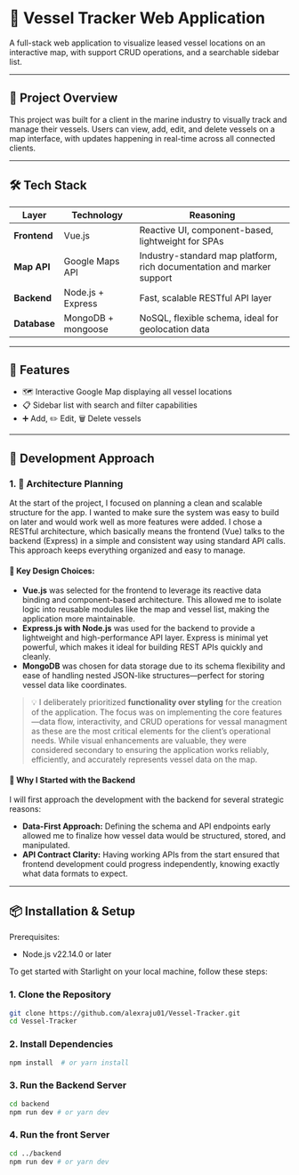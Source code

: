 # 🚢 Vessel Tracker Web Application

A full-stack web application to visualize leased vessel locations on an interactive map, with support CRUD operations, and a searchable sidebar list.

---

## 📌 Project Overview

This project was built for a client in the marine industry to visually track and manage their vessels. Users can view, add, edit, and delete vessels on a map interface, with updates happening in real-time across all connected clients.

---

## 🛠️ Tech Stack

| Layer      | Technology       | Reasoning                                                                 |
|------------|------------------|---------------------------------------------------------------------------|
| **Frontend** | Vue.js            | Reactive UI, component-based, lightweight for SPAs                       |
| **Map API**  | Google Maps API   | Industry-standard map platform, rich documentation and marker support   |
| **Backend**  | Node.js + Express | Fast, scalable RESTful API layer                                        |
| **Database** | MongoDB + mongoose | NoSQL, flexible schema, ideal for geolocation data                      |

---

## 🎯 Features

- 🗺️ Interactive Google Map displaying all vessel locations
- 📋 Sidebar list with search and filter capabilities
- ➕ Add, ✏️ Edit, 🗑️ Delete vessels


---
## 🧭 Development Approach

### 1. 📐 Architecture Planning

At the start of the project, I focused on planning a clean and scalable structure for the app. I wanted to make sure the system was easy to build on later and would work well as more features were added. I chose a RESTful architecture, which basically means the frontend (Vue) talks to the backend (Express) in a simple and consistent way using standard API calls. This approach keeps everything organized and easy to manage.

#### 📌 Key Design Choices:

- **Vue.js** was selected for the frontend to leverage its reactive data binding and component-based architecture. This allowed me to isolate logic into reusable modules like the map and vessel list, making the application more maintainable.
- **Express.js with Node.js** was used for the backend to provide a lightweight and high-performance API layer. Express is minimal yet powerful, which makes it ideal for building REST APIs quickly and cleanly.
- **MongoDB** was chosen for data storage due to its schema flexibility and ease of handling nested JSON-like structures—perfect for storing vessel data like coordinates.

> 💡 I deliberately prioritized **functionality over styling** for the creation of the application. The focus was on implementing the core features—data flow, interactivity, and CRUD operations for vessal managment as these are the most critical elements for the client’s operational needs. While visual enhancements are valuable, they were considered secondary to ensuring the application works reliably, efficiently, and accurately represents vessel data on the map.

#### 🧠 Why I Started with the Backend

I will first approach the development with the backend for several strategic reasons:

- **Data-First Approach:** Defining the schema and API endpoints early allowed me to finalize how vessel data would be structured, stored, and manipulated.
- **API Contract Clarity:** Having working APIs from the start ensured that frontend development could progress independently, knowing exactly what data formats to expect.

---

## 📦 Installation & Setup
Prerequisites:
- Node.js v22.14.0 or later

  
To get started with Starlight on your local machine, follow these steps:

### 1. Clone the Repository

```bash
git clone https://github.com/alexraju01/Vessel-Tracker.git
cd Vessel-Tracker
```

### 2. Install Dependencies

```bash
npm install  # or yarn install
```

### 3. Run the Backend Server

```bash
cd backend
npm run dev # or yarn dev 
```

### 4. Run the front Server

```bash
cd ../backend
npm run dev # or yarn dev 
```
